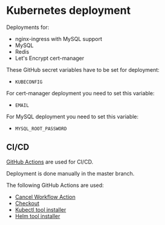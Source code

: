 # Kubernetes deployment

Deployments for:

- nginx-ingress with MySQL support
- MySQL
- Redis
- Let's Encrypt cert-manager

These GitHub secret variables have to be set for deployment:

- `KUBECONFIG`

For cert-manager deployment you need to set this variable:

- `EMAIL`

For MySQL deployment you need to set this variable:

- `MYSQL_ROOT_PASSWORD`

## CI/CD

[GitHub Actions](https://github.com/features/actions) are used for CI/CD.

Deployment is done manually in the master branch.

The following GitHub Actions are used:

- [Cancel Workflow Action](https://github.com/marketplace/actions/cancel-workflow-action)
- [Checkout](https://github.com/marketplace/actions/checkout)
- [Kubectl tool installer](https://github.com/marketplace/actions/kubectl-tool-installer)
- [Helm tool installer](https://github.com/marketplace/actions/helm-tool-installer)
